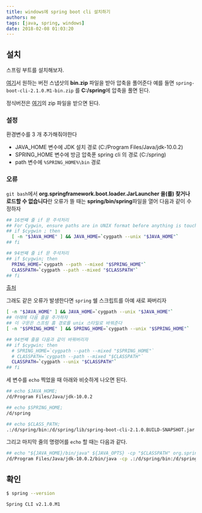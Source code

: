 ```yaml
---
title: windows에 spring boot cli 설치하기
authors: me
tags: [java, spring, windows]
date: 2018-02-08 01:03:20
---
```


## 설치

스프링 부트를 설치해보자.

[여기](https://repo.spring.io/milestone/org/springframework/boot/spring-boot-cli/)서 원하는 버전 스냅샷의 **bin.zip** 파일을 받아 압축을 풀어준다
예를 들면 `spring-boot-cli-2.1.0.M1-bin.zip` 를 **C:/spring**에 압축을 풀면 된다.

정식버전은 [여기](https://docs.spring.io/spring-boot/docs/current/reference/html/getting-started-installing-spring-boot.html#getting-started-manual-cli-installation)의 zip 파일을 받으면 된다.

### 설정

환경변수를 3 개 추가해줘야한다

- JAVA_HOME 변수에 JDK 설치 경로 (C:/Program Files/Java/jdk-10.0.2)
- SPRING_HOME 변수에 방금 압축푼 spring cli 의 경로 (C:/spring)
- path 변수에 `%SPRING_HOME%\bin` 경로

### 오류

`git bash`에서 **org.springframework.boot.loader.JarLauncher 을(를) 찾거나 로드할 수 없습니다**란 오류가 뜰 때는 **spring/bin/spring**파일을 열어 다음과 같이 수정하자

```bash title="spring"
## 16번째 줄 if 문 주석처리
## For Cygwin, ensure paths are in UNIX format before anything is touched.
## if $cygwin ; then
  [ -n "$JAVA_HOME" ] && JAVA_HOME=`cygpath --unix "$JAVA_HOME"`
## fi

## 94번째 줄 if 문 주석처리
## if $cygwin; then
  PRING_HOME=`cygpath --path --mixed "$SPRING_HOME"`
  CLASSPATH=`cygpath --path --mixed "$CLASSPATH"`
## fi
```

[출처](https://stackoverflow.com/questions/45567869/spring-boot-cli-doesnt-work-on-git-bash-on-windows?rq=1)

그래도 같은 오류가 발생한다면 `spring` 쉘 스크립트를 아예 새로 짜버리자

```bash title="spring"
[ -n "$JAVA_HOME" ] && JAVA_HOME=`cygpath --unix "$JAVA_HOME"`
## 아래에 다음 줄을 추가하자
## 이 구문은 스프링 홈 경로를 unix 스타일로 바꿔준다
[ -n "$SPRING_HOME" ] && SPRING_HOME=`cygpath --unix "$SPRING_HOME"`

## 94번째 줄을 다음과 같이 바꿔버리자
## if $cygwin; then
  # SPRING_HOME=`cygpath --path --mixed "$SPRING_HOME"`
  # CLASSPATH=`cygpath --path --mixed "$CLASSPATH"`
  CLASSPATH=`cygpath --unix "$CLASSPATH"`
## fi
```

세 변수를 `echo` 찍었을 때 아래와 비슷하게 나오면 된다.

```bash
## echo $JAVA_HOME;
/d/Program Files/Java/jdk-10.0.2

## echo $SPRING_HOME;
/d/spring

## echo $CLASS_PATH;
.:/d/spring/bin:/d/spring/lib/spring-boot-cli-2.1.0.BUILD-SNAPSHOT.jar
```

그리고 마지막 줄의 명령어를 `echo` 할 때는 다음과 같다.

```bash
## echo "${JAVA_HOME}/bin/java" ${JAVA_OPTS} -cp "$CLASSPATH" org.springframework.boot.loader.JarLauncher "$@"
/d/Program Files/Java/jdk-10.0.2/bin/java -cp .:/d/spring/bin:/d/spring/lib/spring-boot-cli-2.1.0.BUILD-SNAPSHOT.jar org.springframework.boot.loader.JarLauncher
```

## 확인

```bash
$ spring --version

Spring CLI v2.1.0.M1
```
